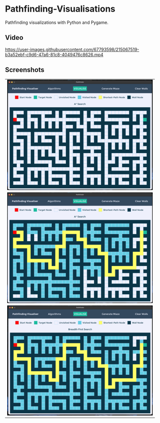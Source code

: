 # Pathfinding-Visualisations

Pathfinding visualizations with Python and Pygame.

## Video
https://user-images.githubusercontent.com/67793598/215067519-b3a52ebf-c9d6-47a6-81c8-4049476c8626.mp4

## Screenshots
<table border='0px'>
    <tr>
        <td>
            <img src='screenshots/generated-maze.png?raw=true' alt='Maze' 
                width='480'>
        </td>
    </tr>
    <tr>
        <td>
            <img src='screenshots/astar.png?raw=true' alt='A*'
                width='480'>
        </td>
    </tr>
    <tr>
        <td>
            <img src='screenshots/breadth-first.png?raw=true' alt='BFS' 
                width='480'>
        </td>
    </tr>
</table>
